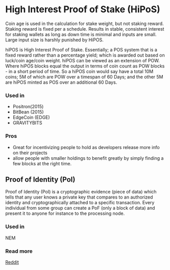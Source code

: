 # High Interest Proof of Stake \(HiPoS\)

Coin age is used in the calculation for stake weight, but not staking reward. Staking reward is fixed per a schedule. Results in stable, consistent interest for staking wallets as long as down time is minimal and inputs are small. Large input size is harshly punished by HiPOS.

hiPOS is High Interest Proof of Stake. Essentially; a POS system that is a fixed reward rather than a percentage yield; which is awarded out based on luck/coin age/coin weight. hiPOS can be viewed as an extension of POW. Where hiPOS blocks equal the output in terms of coin count as POW blocks - in a short period of time. So a hiPOS coin would say have a total 10M coins; 5M of which are POW over a timespan of 60 Days; and the other 5M are hiPOS minted as POS over an additional 60 Days.

### Used in

* Positron\(2015\)
* BitBean \(2015\)
* EdgeCoin \(EDGE\)
* GRAVITYBITS

### Pros

* Great for incentivizing people to hold as developers release more info on their projects
* allow people with smaller holdings to benefit greatly by simply finding a few blocks at the right time.

## Proof of Identity \(PoI\)

Proof of Identity \(PoI\) is a cryptographic evidence \(piece of data\) which tells that any user knows a private key that compares to an authorized identity and cryptographically attached to a specific transaction. Every individual from some group can create a PoF \(only a block of data\) and present it to anyone for instance to the processing node.

### Used in

NEM

### Read more

[Reddit](https://www.reddit.com/r/CryptoUBI/comments/2v2gi6/proof_of_identityproof_of_person_the_elephant_in)

